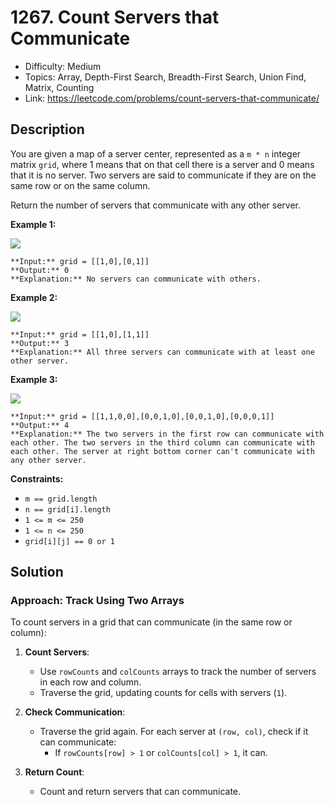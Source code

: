 # 1267. Count Servers that Communicate

- Difficulty: Medium
- Topics: Array, Depth-First Search, Breadth-First Search, Union Find, Matrix, Counting
- Link: https://leetcode.com/problems/count-servers-that-communicate/

## Description

You are given a map of a server center, represented as a `m * n` integer matrix `grid`,
 where 1 means that on that cell there is a server and 0 means that it
is no server. Two servers are said to communicate if they are on the
same row or on the same column.  

Return the number of servers that communicate with any other server.

**Example 1:**

![](https://assets.leetcode.com/uploads/2019/11/14/untitled-diagram-6.jpg)

```
**Input:** grid = [[1,0],[0,1]]
**Output:** 0
**Explanation:** No servers can communicate with others.
```

**Example 2:**

**![](https://assets.leetcode.com/uploads/2019/11/13/untitled-diagram-4.jpg)**

```
**Input:** grid = [[1,0],[1,1]]
**Output:** 3
**Explanation:** All three servers can communicate with at least one other server.

```

**Example 3:**

![](https://assets.leetcode.com/uploads/2019/11/14/untitled-diagram-1-3.jpg)

```
**Input:** grid = [[1,1,0,0],[0,0,1,0],[0,0,1,0],[0,0,0,1]]
**Output:** 4
**Explanation:** The two servers in the first row can communicate with each other. The two servers in the third column can communicate with each other. The server at right bottom corner can't communicate with any other server.

```

**Constraints:**

- `m == grid.length`
- `n == grid[i].length`
- `1 <= m <= 250`
- `1 <= n <= 250`
- `grid[i][j] == 0 or 1`

## Solution

### Approach: Track Using Two Arrays

To count servers in a grid that can communicate (in the same row or column):

1. **Count Servers**:
   - Use `rowCounts` and `colCounts` arrays to track the number of servers in each row and column.
   - Traverse the grid, updating counts for cells with servers (`1`).

2. **Check Communication**:
   - Traverse the grid again. For each server at `(row, col)`, check if it can communicate:
     - If `rowCounts[row] > 1` or `colCounts[col] > 1`, it can.

3. **Return Count**:
   - Count and return servers that can communicate.
